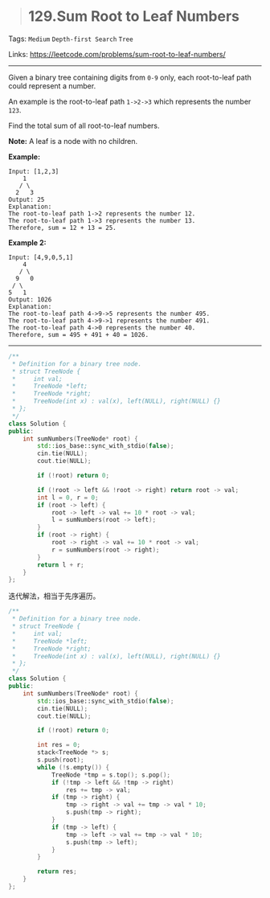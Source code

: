 > # 129.Sum Root to Leaf Numbers

Tags: `Medium` `Depth-first Search` `Tree`

Links: <https://leetcode.com/problems/sum-root-to-leaf-numbers/>

-----

Given a binary tree containing digits from `0-9` only, each root-to-leaf path could represent a number.

An example is the root-to-leaf path `1->2->3` which represents the number `123`.

Find the total sum of all root-to-leaf numbers.

**Note:** A leaf is a node with no children.

**Example:**

```
Input: [1,2,3]
    1
   / \
  2   3
Output: 25
Explanation:
The root-to-leaf path 1->2 represents the number 12.
The root-to-leaf path 1->3 represents the number 13.
Therefore, sum = 12 + 13 = 25.
```

**Example 2:**

```
Input: [4,9,0,5,1]
    4
   / \
  9   0
 / \
5   1
Output: 1026
Explanation:
The root-to-leaf path 4->9->5 represents the number 495.
The root-to-leaf path 4->9->1 represents the number 491.
The root-to-leaf path 4->0 represents the number 40.
Therefore, sum = 495 + 491 + 40 = 1026.
```

-----

```c++
/**
 * Definition for a binary tree node.
 * struct TreeNode {
 *     int val;
 *     TreeNode *left;
 *     TreeNode *right;
 *     TreeNode(int x) : val(x), left(NULL), right(NULL) {}
 * };
 */
class Solution {
public:
    int sumNumbers(TreeNode* root) {
        std::ios_base::sync_with_stdio(false);
	    cin.tie(NULL);
	    cout.tie(NULL);

        if (!root) return 0;

        if (!root -> left && !root -> right) return root -> val;
        int l = 0, r = 0;
        if (root -> left) {
            root -> left -> val += 10 * root -> val;
            l = sumNumbers(root -> left);
        }
        if (root -> right) {
            root -> right -> val += 10 * root -> val;
            r = sumNumbers(root -> right);
        }
        return l + r;
    }
};
```

迭代解法，相当于先序遍历。

```c++
/**
 * Definition for a binary tree node.
 * struct TreeNode {
 *     int val;
 *     TreeNode *left;
 *     TreeNode *right;
 *     TreeNode(int x) : val(x), left(NULL), right(NULL) {}
 * };
 */
class Solution {
public:
    int sumNumbers(TreeNode* root) {
        std::ios_base::sync_with_stdio(false);
	    cin.tie(NULL);
	    cout.tie(NULL);

        if (!root) return 0;

        int res = 0;
        stack<TreeNode *> s;
        s.push(root);
        while (!s.empty()) {
            TreeNode *tmp = s.top(); s.pop();
            if (!tmp -> left && !tmp -> right)
                res += tmp -> val;
            if (tmp -> right) {
                tmp -> right -> val += tmp -> val * 10;
                s.push(tmp -> right);
            }
            if (tmp -> left) {
                tmp -> left -> val += tmp -> val * 10;
                s.push(tmp -> left);
            }
        }

        return res;
    }
};
```

